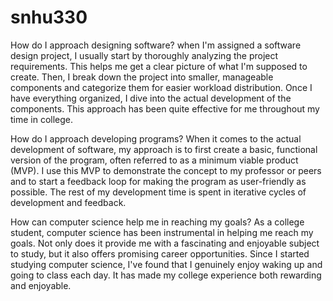 # snhu330

How do I approach designing software?
when I'm assigned a software design project, I usually start by thoroughly analyzing the project requirements. This helps me get a clear picture of what I'm supposed to create. Then, I break down the project into smaller, manageable components and categorize them for easier workload distribution. Once I have everything organized, I dive into the actual development of the components. This approach has been quite effective for me throughout my time in college.

How do I approach developing programs?
When it comes to the actual development of software, my approach is to first create a basic, functional version of the program, often referred to as a minimum viable product (MVP). I use this MVP to demonstrate the concept to my professor or peers and to start a feedback loop for making the program as user-friendly as possible. The rest of my development time is spent in iterative cycles of development and feedback.

How can computer science help me in reaching my goals?
As a college student, computer science has been instrumental in helping me reach my goals. Not only does it provide me with a fascinating and enjoyable subject to study, but it also offers promising career opportunities. Since I started studying computer science, I've found that I genuinely enjoy waking up and going to class each day. It has made my college experience both rewarding and enjoyable.
